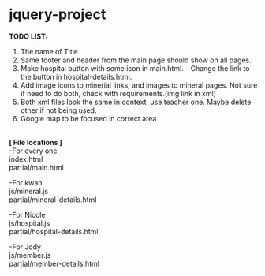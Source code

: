 # jquery-project

<strong>TODO LIST:</strong>

1. The name of Title
2. Same footer and header from the main page should show on all pages.
3. Make hospital button with some icon in main.html. - Change the link to the button in hospital-details.html.
6. Add image icons to minerial links, and images to mineral pages. Not sure if need to do both, check with requirements.(img link in xml)
7. Both xml files look the same in context, use teacher one. Maybe delete other if not being used. 
8. Google map to be focused in correct area

<br>
<strong>[ File locations ]</strong><br>
-For every one<br>
index.html<br>
partial/main.html

-For kwan<br>
js/mineral.js<br>
partial/mineral-details.html

-For Nicole<br>
js/hospital.js<br>
partial/hospital-details.html

-For Jody<br>
js/member.js<br>
partial/member-details.html
